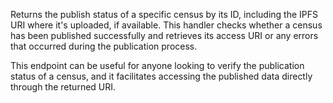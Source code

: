 Returns the publish status of a specific census by its ID, including the IPFS URI where it's uploaded, if available. This handler checks whether a census has been published successfully and retrieves its access URI or any errors that occurred during the publication process.

This endpoint can be useful for anyone looking to verify the publication status of a census, and it facilitates accessing the published data directly through the returned URI.